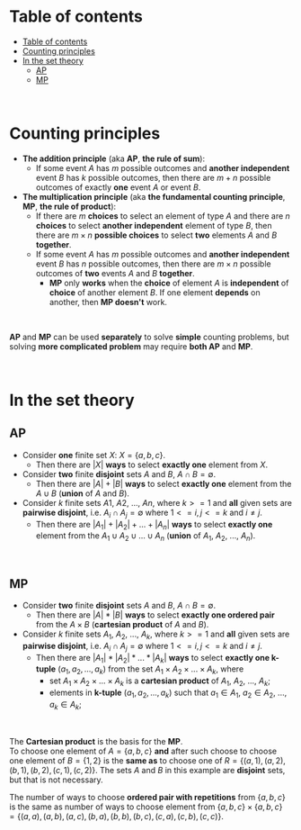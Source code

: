 # Table of contents
- [Table of contents](#table-of-contents)
- [Counting principles](#counting-principles)
- [In the set theory](#in-the-set-theory)
  - [AP](#ap)
  - [MP](#mp)

<br>

# Counting principles
- **The addition principle** (aka **AP**, **the rule of sum**):
  - If some event $A$ has $m$ possible outcomes and **another independent** event $B$ has $k$ possible outcomes, then there are $m + n$ possible outcomes of exactly **one** event $A$ or event $B$.
- **The multiplication principle** (aka **the fundamental counting principle**, **MP**, **the rule of product**):
  - If there are $m$ **choices** to select an element of type $A$ and there are $n$ **choices** to select **another independent** element of type $B$, then there are $m \times n$ **possible choices** to select **two** elements $A$ and $B$ **together**.
  - If some event $A$ has $m$ possible outcomes and **another independent** event $B$ has $n$ possible outcomes, then there are $m \times n$ possible outcomes of **two** events $A$ and $B$ **together**.
    - **MP** only **works** when the **choice** of element $A$ is **independent** of **choice** of another element $B$. If one element **depends** on another, then **MP doesn't** work.

<br>

**AP** and **MP** can be used **separately** to solve **simple** counting problems, but solving **more complicated problem** may require **both AP** and **MP**.

<br>

# In the set theory
## AP
- Consider **one** finite set $X$: $`X = \{a, b, c\}`$.
  - Then there are $|X|$ **ways** to select **exactly one** element from $X$.
- Consider **two** finite **disjoint** sets $A$ and $B$, $A ∩ B = ∅$.
  - Then there are $|A| + |B|$ **ways** to select **exactly one** element from the $A ∪ B$ (**union** of $A$ and $B$).
- Consider $k$ finite sets $A1$, $A2$, ..., $An$, where $k >= 1$ and **all** given sets are **pairwise disjoint**, i.e. $`A_i ∩ A_j = ∅`$ where $1 <= i,j <= k$ and $i ≠ j$.
  - Then there are $`|A_1| + |A_2| + ... + |A_n|`$ **ways** to select **exactly one** element from the $`A_1 ∪ A_2 ∪ ... ∪ A_n`$ (**union** of $`A_1`$, $`A_2`$, ..., $`A_n`$).

<br>

## MP
- Consider **two** finite **disjoint** sets $A$ and $B$, $A ∩ B = ∅$.
  - Then there are $|A| * |B|$ **ways** to select **exactly one ordered pair** from the $A \times B$ (**cartesian product** of $A$ and $B$).
- Consider $k$ finite sets $`A_1`$, $`A_2`$, ..., $`A_k`$, where $k >= 1$ and **all** given sets are **pairwise disjoint**, i.e. $`A_i ∩ A_j = ∅`$ where $1 <= i,j <= k$ and $i ≠ j$.
  - Then there are $`|A_1| * |A_2| * ... * |A_k|`$ **ways** to select **exactly one k-tuple** $`(a_1, a_2, ..., a_k)`$ from the set $`A_1 \times A_2 \times ... \times A_k`$, where
    - set $`A_1 \times A_2 \times ... \times A_k`$ is a **cartesian product** of $`A_1`$, $`A_2`$, ..., $`A_k`$;
    - elements in **k-tuple** $`(a_1, a_2, ..., a_k)`$ such that $`a_1∈A_1`$, $`a_2∈A_2`$, ..., $`a_k∈A_k`$;

<br>

The **Cartesian product** is the basis for the **MP**.<br>
To choose one element of $`A = \{a,b,c\}`$ **and** after such choose to choose one element of $`B = \{1,2\}`$ is the **same as** to choose one of $`R = \{(a,1), (a,2), (b,1), (b,2), (c,1), (c,2)\}`$. The sets $A$ and $B$ in this example are **disjoint** sets, but that is not necessary.<br>

The number of ways to choose **ordered pair with repetitions** from $`\{a,b,c\}`$ is the same as number of ways to choose element from $`\{a,b,c\} \times \{a,b,c\} = \{(a,a), (a,b), (a,c), (b,a), (b,b),(b,c),(c,a),(c,b),(c,c)\}`$.
